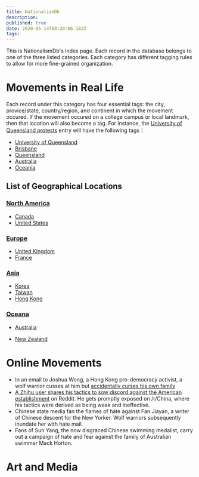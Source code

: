 ```yaml
---
title: NationalismDb
description: 
published: true
date: 2020-05-14T00:20:06.182Z
tags: 
---
```


This is NationalismDb's index page. Each record in the database belongs to one of the three listed categories. Each category has different tagging rules to allow for more fine-grained organization.
<div class="c-flex home-flex">
<div>
  
# Movements in Real Life
Each record under this category has four essential tags: the city, provice/state, country/region, and continent in which the movement occured. If the movement occured on a college campus or local landmark, then that location will also become a tag. For instance, the [University of Queensland protests](/nationalismdb/university-of-queensland-protests) entry will have the following tags：
- [University of Queensland](/t/university%20of%20queensland)
- [Brisbane](/t/brisbane)
- [Queensland](/t/queensland)
- [Australia](/t/australia)
- [Oceania](/t/oceania)

## List of Geographical Locations
### [North America](/t/north%20america)
- [Canada](/t/canada)
- [United States](/t/united%20states)
  
### [Europe](/t/europe)
- [United Kingdom](/t/united%20kingdom)
- [France](/t/france)
  
### [Asia](/t/asia)
- [Korea](/t/korea)
- [Taiwan](/t/taiwan)
- [Hong Kong](/t/hong%20kong)
  
### [Oceana](/t/oceania)
- [Australia](/t/australia)
- [New Zealand](/t/new%20zealand)
  </div>
  <div>
    
    # Online Movements
   
    - In an email to Joshua Wong, a Hong Kong pro-democracy activist, a wolf warrior cusses at him but [accidentally curses his own family](/en/nationalismdb/wolf-warrior-emails-joshua-wong-over-animal-crossing)
    - [A Zhihu user shares his tactics to sow discord against the American establishment](/en/nationalismdb/a-ccp-shills-guide-to-trolling-on-reddit) on Reddit. He gets promptly exposed on /r/China, where his tactics were derived as being weak and ineffective.
    - Chinese state media fan the flames of hate against Fan Jiayan, a writer of Chinese descent for the New Yorker. Wolf warriors subsequently inundate her with hate mail.
    - Fans of Sun Yang, the now disgraced Chinese swimming medalist, carry out a campaign of hate and fear against the family of Australian swimmer Mack Horton.
    
  </div>
  <div>
    
  # Art and Media
  </div>
</div>




  